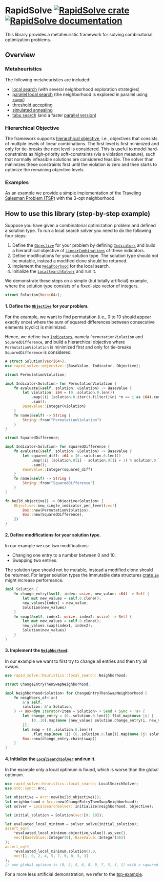 # RapidSolve [![RapidSolve crate](https://img.shields.io/crates/v/rapid_solve.svg)](https://crates.io/crates/rapid_solve) [![RapidSolve documentation](https://docs.rs/rapid_solve/latest/rapid_solve/badge.svg)](https://docs.rs/rapid_solve)

This library provides a metaheuristic framework for solving combinatorial optimization
problems.

## Overview

### Metaheuristics

The following metaheuristics are included:

- [local search](https://docs.rs/rapid_solve/latest/rapid_solve/heuristics/local_search/index.html) (with several neighborhood
  exploration strategies)
- [parallel local search](https://docs.rs/rapid_solve/latest/rapid_solve/heuristics/parallel_local_search/index.html)
  (the neighborhood is explored in parallel using [`rayon`](https://docs.rs/rayon/))
- [threshold accepting](https://docs.rs/rapid_solve/latest/rapid_solve/heuristics/threshold_accepting/index.html)
- [simulated annealing](https://docs.rs/rapid_solve/latest/rapid_solve/heuristics/simulated_annealing/index.html)
- [tabu search](https://docs.rs/rapid_solve/latest/rapid_solve/heuristics/tabu_search/index.html) (and a faster [parallel
  version](https://docs.rs/rapid_solve/latest/rapid_solve/heuristics/parallel_tabu_search/index.html))

### Hierarchical Objective

The framework supports [hierarchical objective](https://docs.rs/rapid_solve/latest/rapid_solve/target/doc/rapid_solve/latest/rapid_solve/objective/index.html), i.e., objectives
that consists of multiple levels of linear combinations.
The first level is first minimized and only for tie-breaks the next level is considered.
This is useful to model hard-constraints as high-priority soft-constraints (via a violation
measure), such that normally
infeasible solutions are considered feasible. The solver than minimizes these constraints first
until the violation is zero and then starts to optimize the remaining objective levels.

### Examples

As an example we provide a simple implementation of the [Traveling Salesman Problem
(TSP)](https://docs.rs/rapid_solve/latest/rapid_solve/target/doc/rapid_solve/latest/rapid_solve/examples/tsp/index.html) with the 3-opt neighborhood.

## How to use this library (step-by-step example)

Suppose you have given a combinatorial optimization problem and defined a solution type.
To run a local search solver you need to do the following four steps:

1. Define the [`Objective`](https://docs.rs/rapid_solve/latest/rapid_solve/target/doc/rapid_solve/latest/rapid_solve/objective/struct.Objective.html) for your problem by defining
   [`Indicators`](https://docs.rs/rapid_solve/latest/rapid_solve/target/doc/rapid_solve/latest/rapid_solve/objective/indicator/trait.Indicator.html) and build a hierarchical objective of
   [`LinearCombinations`](https://docs.rs/rapid_solve/latest/rapid_solve/target/doc/rapid_solve/latest/rapid_solve/objective/linear_combination/struct.LinearCombination.html) of these indicators.
2. Define modifications for your solution type. The solution type should not be mutable,
   instead a modified clone should be returned.
3. Implement the [`Neighborhood`](https://docs.rs/rapid_solve/latest/rapid_solve/target/doc/rapid_solve/latest/rapid_solve/heuristics/local_search/neighborhood/trait.Neighborhood.html) for the local search.
4. Initialize the [`LocalSearchSolver`](https://docs.rs/rapid_solve/latest/rapid_solve/target/doc/rapid_solve/latest/rapid_solve/heuristics/local_search/struct.LocalSearchSolver.html)
   and run it.

We demonstrate these steps on a simple (but totally artificial) example, where the solution type
consists of a fixed-size vector of integers.

```rust
struct Solution(Vec<i64>);
```

#### 1. Define the [`Objective`](https://docs.rs/rapid_solve/latest/rapid_solve/target/doc/rapid_solve/latest/rapid_solve/objective/index.html) for your problem.

For the example, we want to find permutation (i.e., 0 to 10 should appear exactly once) where
the sum of squared differences between consecutive elements (cyclic) is minimized.

Hence, we define two [`Indicators`](https://docs.rs/rapid_solve/latest/rapid_solve/target/doc/rapid_solve/latest/rapid_solve/objective/indicator/trait.Indicator.html), namely `PermutationViolation` and
`SquaredDifference`, and build a hierarchical
objective where `PermutationViolation` is minimized first and only for tie-breaks
`SquaredDifference` is considered.

```rust
# struct Solution(Vec<i64>);
use rapid_solve::objective::{BaseValue, Indicator, Objective};

struct PermutationViolation;

impl Indicator<Solution> for PermutationViolation {
    fn evaluate(&self, solution: &Solution) -> BaseValue {
        let violation: i64 = (0..solution.0.len())
            .map(|i| (solution.0.iter().filter(|&n| *n == i as i64).count() as i64 - 1).abs())
            .sum();
        BaseValue::Integer(violation)
    }
    fn name(&self) -> String {
        String::from("PermutationViolation")
    }
}

struct SquaredDifference;

impl Indicator<Solution> for SquaredDifference {
    fn evaluate(&self, solution: &Solution) -> BaseValue {
        let squared_diff: i64 = (0..solution.0.len())
            .map(|i| (solution.0[i] - solution.0[(i + 1) % solution.0.len()]).pow(2))
            .sum();
        BaseValue::Integer(squared_diff)
    }
    fn name(&self) -> String {
        String::from("SquaredDifference")
    }
}

fn build_objective() -> Objective<Solution> {
    Objective::new_single_indicator_per_level(vec![
        Box::new(PermutationViolation),
        Box::new(SquaredDifference),
    ])
}
```

#### 2. Define modifications for your solution type.

In our example we use two modifications:

- Changing one entry to a number between 0 and 10.
- Swapping two entries.

The solution type should not be mutable, instead a modified clone should be returned.
For larger solution types the immutable data structures [crate `im`](https://docs.rs/im/) might increase
performance.

```rust
impl Solution {
    fn change_entry(&self, index: usize, new_value: i64) -> Self {
        let mut new_values = self.0.clone();
        new_values[index] = new_value;
        Solution(new_values)
    }
    fn swap(&self, index1: usize, index2: usize) -> Self {
        let mut new_values = self.0.clone();
        new_values.swap(index1, index2);
        Solution(new_values)
    }
}
```

#### 3. Implement the [`Neighborhood`](https://docs.rs/rapid_solve/latest/rapid_solve/target/doc/rapid_solve/latest/rapid_solve/heuristics/local_search/neighborhood/trait.Neighborhood.html).

In our example we want to first try to change all entries and then try all swaps.

```rust
use rapid_solve::heuristics::local_search::Neighborhood;

struct ChangeEntryThenSwapNeighborhood;

impl Neighborhood<Solution> for ChangeEntryThenSwapNeighborhood {
    fn neighbors_of<'a>(
        &'a self,
        solution: &'a Solution,
    ) -> Box<dyn Iterator<Item = Solution> + Send + Sync + 'a> {
        let change_entry = (0..solution.0.len()).flat_map(move |i| {
            (0..10).map(move |new_value| solution.change_entry(i, new_value))
        });
        let swap = (0..solution.0.len())
            .flat_map(move |i| (0..solution.0.len()).map(move |j| solution.swap(i, j)));
        Box::new(change_entry.chain(swap))
    }
}
```

#### 4. Initialize the [`LocalSearchSolver`](https://docs.rs/rapid_solve/latest/rapid_solve/target/doc/rapid_solve/latest/rapid_solve/heuristics/local_search/struct.LocalSearchSolver.html) and run it.

In the example only a local optimum is found, which is worse than the global optimum.

```rust
use rapid_solve::heuristics::local_search::LocalSearchSolver;
use std::sync::Arc;

let objective = Arc::new(build_objective());
let neighborhood = Arc::new(ChangeEntryThenSwapNeighborhood);
let solver = LocalSearchSolver::initialize(neighborhood, objective);

let initial_solution = Solution(vec![0; 10]);

let evaluated_local_minimum = solver.solve(initial_solution);
assert_eq!(
    *evaluated_local_minimum.objective_value().as_vec(),
    vec![BaseValue::Integer(0), BaseValue::Integer(36)]
);
assert_eq!(
    *evaluated_local_minimum.solution().0,
    vec![1, 0, 2, 4, 5, 7, 9, 8, 6, 3]
);
// one global optimum is [0, 2, 4, 6, 8, 9, 7, 5, 3, 1] with a squared differences of 34.
```

For a more less artificial demonstration, we refer to the [tsp-example](https://docs.rs/rapid_solve/latest/rapid_solve/target/doc/rapid_solve/latest/rapid_solve/examples/tsp/index.html).
